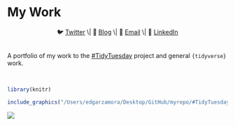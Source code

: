 My Work
=======

<center>
🐦 <a href="https://twitter.com/Edgar_Zamora_">Twitter</a> \| 📝
<a href="https://edgarzamora.netlify.com/">Blog</a> \| 📧
<a href="mailto:edgarzamora2012@hotmail.com">Email</a> \| 👔
<a href="https://www.linkedin.com/in/edgar-zamora-01896b148/">LinkedIn</a>

</center>
<br>

A portfolio of my work to the
<a href="https://github.com/rfordatascience/tidytuesday">\#TidyTuesday</a>
project and general `{tidyverse}` work.

<br>

``` r
library(knitr)

include_graphics("/Users/edgarzamora/Desktop/GitHub/myrepo/#TidyTuesday/images/tidytuesday.gif")
```

![](/Users/edgarzamora/Desktop/GitHub/myrepo/#TidyTuesday/images/tidytuesday.gif)
